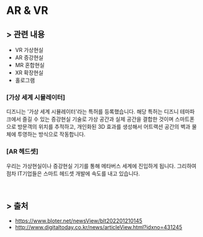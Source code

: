 # AR & VR
 

## > 관련 내용

- VR 가상현실
- AR 증강현실
- MR 혼합현실
- XR 확장현실
- 홀로그램

### [가상 세계 시뮬레이터]
디즈니는 '가상 세계 시뮬레이터'라는 특허를 등록했습니다. 해당 특허는 디즈니 테마파크에서 즐길 수 있는 증강현실 기술로 가상 공간과 실제 공간을 결합한 것이며 스마트폰으로 방문객의 위치를 추적하고, 개인화된 3D 효과를 생성해서 어트랙션 공간의 벽과 물체에 투영하는 방식으로 작동합니다.

### [AR 헤드셋]
우리는 가상현실이나 증강현실 기기를 통해 메타버스 세계에 진입하게 됩니다. 그리하여 점차 IT기업들은 스마트 헤드셋 개발에 속도를 내고 있습니다.

<br>


## > 출처
- https://www.bloter.net/newsView/blt202201210145
- http://www.digitaltoday.co.kr/news/articleView.html?idxno=431245